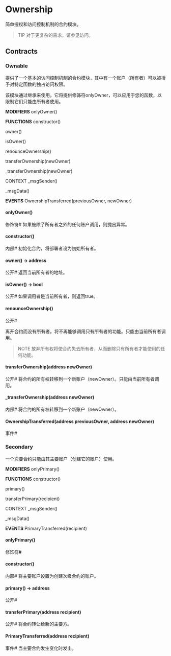 # Ownership
简单授权和访问控制机制的合约模块。

> TIP
对于更复杂的需求，请参见访问。

## Contracts

### Ownable
提供了一个基本的访问控制机制的合约模块，其中有一个账户（所有者）可以被授予对特定函数的独占访问权限。

该模块通过继承来使用。它将提供修饰符onlyOwner，可以应用于您的函数，以限制它们只能由所有者使用。

**MODIFIERS**
onlyOwner()

**FUNCTIONS**
constructor()

owner()

isOwner()

renounceOwnership()

transferOwnership(newOwner)

_transferOwnership(newOwner)

CONTEXT
_msgSender()

_msgData()

**EVENTS**
OwnershipTransferred(previousOwner, newOwner)

#### onlyOwner()
修饰符#
如果被除了所有者之外的任何账户调用，则抛出异常。

#### constructor()
内部#
初始化合约，将部署者设为初始所有者。

#### owner() → address
公开#
返回当前所有者的地址。

#### isOwner() → bool
公开#
如果调用者是当前所有者，则返回true。

#### renounceOwnership()
公开#

离开合约而没有所有者。将不再能够调用只有所有者的功能。只能由当前所有者调用。

> NOTE
放弃所有权将使合约失去所有者，从而删除只有所有者才能使用的任何功能。

#### transferOwnership(address newOwner)
公开#
将合约的所有权转移到一个新账户（newOwner）。只能由当前所有者调用。

#### _transferOwnership(address newOwner)
内部#
将合约的所有权转移到一个新账户（newOwner）。

#### OwnershipTransferred(address previousOwner, address newOwner)
事件#

### Secondary
一个次要合约只能由其主要账户（创建它的账户）使用。

**MODIFIERS**
onlyPrimary()

**FUNCTIONS**
constructor()

primary()

transferPrimary(recipient)

CONTEXT
_msgSender()

_msgData()

**EVENTS**
PrimaryTransferred(recipient)

#### onlyPrimary()
修饰符#

#### constructor()
内部#
将主要账户设置为创建次级合约的账户。

#### primary() → address
公开#

#### transferPrimary(address recipient)
公开#
将合约转让给新的主要方。

#### PrimaryTransferred(address recipient)
事件#
当主要合约发生变化时发出。
